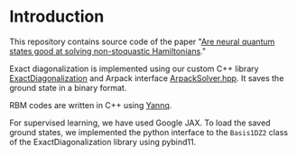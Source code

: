 # Introduction
This repository contains source code of the paper "[Are neural quantum states good at solving non-stoquastic Hamiltonians](https://arxiv.org/abs/2012.08889)."

Exact diagonalization is implemented using our custom C++ library [ExactDiagonalization](https://github.com/chaeyeunpark/ExactDiagonalization) and Arpack interface [ArpackSolver.hpp](include/ArpackSolver.hpp). It saves the ground state in a binary format.

RBM codes are written in C++ using [Yannq](https://github.com/chaeyeunpark/Yannq).

For supervised learning, we have used Google JAX. To load the saved ground states, we implemented the python interface to the `Basis1DZ2` class of the ExactDiagonalization library using pybind11.
